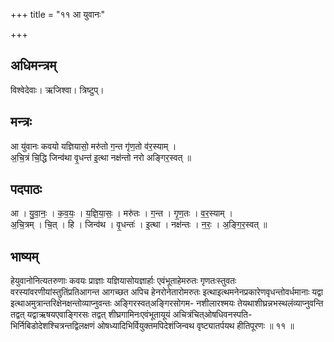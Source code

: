 +++
title = "११ आ युवानः"

+++
## अधिमन्त्रम्
विश्वेदेवाः। ऋजिश्वा। त्रिष्टुप्।

## मन्त्रः
आ यु॑वानः कवयो यज्ञियासो॒ मरु॑तो ग॒न्त गृ॑ण॒तो व॑र॒स्याम् ।  
अ॒चि॒त्रं चि॒द्धि जिन्व॑था वृ॒धन्त॑ इ॒त्था नक्ष॑न्तो नरो अङ्गिर॒स्वत् ॥

## पदपाठः
आ । यु॒वा॒नः॒ । क॒व॒यः॒ । य॒ज्ञि॒या॒सः॒ । मरु॑तः । ग॒न्त । गृ॒ण॒तः । व॒र॒स्याम् ।  
अ॒चि॒त्रम् । चि॒त् । हि । जिन्व॑थ । वृ॒धन्तः॑ । इ॒त्था । नक्ष॑न्तः । न॒रः॒ । अ॒ङ्गि॒र॒स्वत् ॥

## भाष्यम्
हेयुवानोनित्यतरुणाः कवयः प्राज्ञाः यज्ञियासोयज्ञार्हाः एवंभूताहेमरुतः गृणतःस्तुवतः वरस्यांवरणीयांस्तुतिंप्रतिआगन्त आगच्छत अपिच हेनरोनेतारोमरुतः इत्थाइत्थमनेनप्रकारेणवृधन्तोवर्धमानाः यद्वा इत्थाअमुत्रान्तरिक्षेनक्षन्तोव्याप्नुवन्तः अङ्गिरस्वत्अङ्गिरसोगम- नशीलारश्मयः तेयथाशीघ्रन्नभस्थलंव्याप्नुवन्ति तद्वत् यद्वाऋषयएवाङ्गिरसः तद्वत् शीघ्रगामिनःएवंभूतायूयं अचित्रंचित्ओषधिवनस्पति- भिर्निबिडोदेशश्चित्रन्तद्विलक्षणं ओषध्यादिभिर्वियुक्तमपिदेशंजिन्वथ वृष्ट्यातर्पयथ हीतिपूरणः ॥ ११ ॥